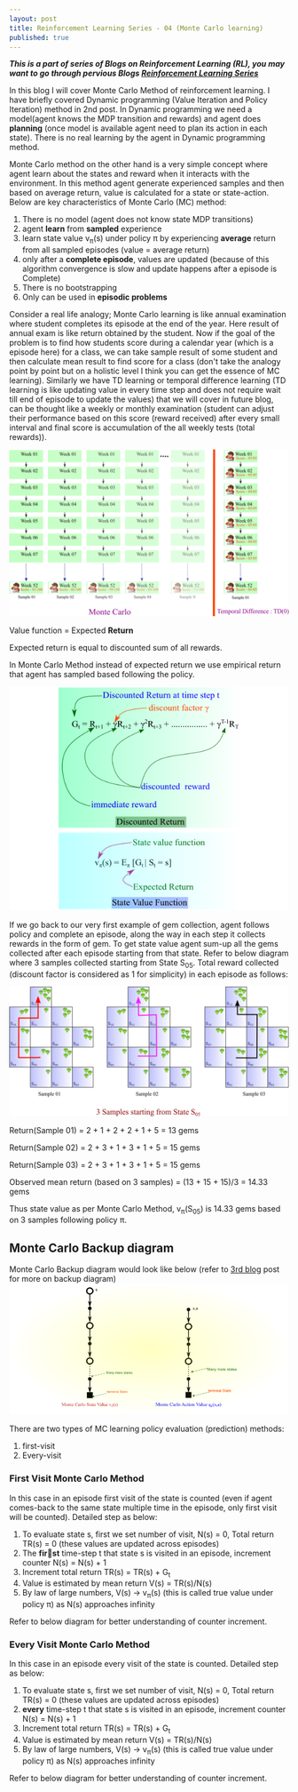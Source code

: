 ```yaml
---
layout: post
title: Reinforcement Learning Series - 04 (Monte Carlo learning)
published: true
---
```


_**This is a part of series of Blogs on Reinforcement Learning (RL), you may want to go through pervious Blogs [Reinforcement Learning Series](https://baijayantaroy.github.io/)**_

In this blog I will cover Monte Carlo Method of reinforcement learning. I have briefly covered Dynamic programming (Value Iteration and Policy Iteration) method in 2nd post. In Dynamic programming we need a model(agent knows the MDP transition and rewards) and agent does **planning** (once model is available agent need to plan its action in each state). There is no real learning by the agent in Dynamic programming method.

Monte Carlo method on the other hand is a very simple concept where agent learn about the states and reward when it interacts with the environment. In this method agent generate experienced samples and then based on average return, value is calculated for a state or state-action. Below are key characteristics of Monte Carlo (MC) method:

1. There is no model (agent does not know state MDP transitions)
2. agent **learn** from **sampled** experience
3. learn state value v<sub>π</sub>(s) under policy π by experiencing **average** return from all sampled episodes (value = average return)
4. only after a **complete episode**, values are updated (because of this algorithm convergence is slow and update happens after a episode is Complete)
5. There is no bootstrapping
6. Only can be used in **episodic problems**

Consider a real life analogy; Monte Carlo learning is like annual examination where student completes its episode at the end of the year. Here result of annual exam is like return obtained by the student. Now if the goal of the problem is to find how students score during a calendar year (which is a episode here) for a class, we can take sample result of some student and then calculate mean result to find score for a class (don't take the analogy point by point but on a holistic level I think you can get the essence of MC learning). Similarly we have TD learning  or temporal difference learning (TD learning is like updating value in every time step and does not require wait till end of episode to update the values) that we will cover in future blog, can be thought like a weekly or monthly examination (student can adjust their performance based on this score (reward received) after every small interval and final score is accumulation of the all weekly tests (total rewards)).

![MC analogy](/images/MC01.png "MC and TD analogy")

Value function = Expected **Return**

Expected return is equal to discounted sum of all rewards.

In Monte Carlo Method instead of expected return we use empirical return that agent has sampled based following the policy.

![Diagram MC State Value](/images/MC03.png "MC State Value")

If we go back to our very first example of gem collection, agent follows policy and complete an episode, along the way in each step it collects rewards in the form of gem. To get state value agent sum-up all the gems collected after each episode starting from that state. Refer to below diagram where 3 samples collected starting from State S<sub>05</sub>. Total reward collected (discount factor is considered as 1 for simplicity) in each episode as follows:

![Diagram MC State Value example](/images/MC04.png "MC State Value example")

Return(Sample 01) = 2 + 1 + 2 + 2 + 1 + 5 = 13 gems

Return(Sample 02) = 2 + 3 + 1 + 3 + 1 + 5 = 15 gems

Return(Sample 03) = 2 + 3 + 1 + 3 + 1 + 5 = 15 gems

Observed mean return (based on 3 samples) = (13 + 15 + 15)/3 = 14.33 gems

Thus state value as per Monte Carlo Method, v<sub>π</sub>(S<sub>05</sub>) is 14.33 gems based on 3 samples following policy π.

## **Monte Carlo Backup diagram**

Monte Carlo Backup diagram would look like below (refer to [3rd blog](https://baijayantaroy.github.io/baijayantaroy.github.io/Reinforcement_Learning_Series_03_backup_diagram/) post for more on backup diagram)
![Backup Diagram MC State Value](/images/MC02.png "Backup Diagram MC")

There are two types of MC learning policy evaluation (prediction) methods:

1. first-visit
2. Every-visit

### **First Visit Monte Carlo Method**
In this case in an episode first visit of the state is counted (even if agent comes-back to the same state multiple time in the episode, only first visit will be counted). Detailed step as below:

1. To evaluate state s, first we set number of visit, N(s) = 0, Total return TR(s) = 0 (these values are updated across episodes)
2. The **first** time-step t that state s is visited in an episode, increment counter N(s) = N(s) + 1
4. Increment total return TR(s) = TR(s) + G<sub>t</sub>
5. Value is estimated by mean return V(s) = TR(s)/N(s)
6. By law of large numbers, V(s) -> v<sub>π</sub>(s) (this is called true value under policy π) as N(s) approaches infinity

Refer to below diagram for better understanding of counter increment.

### **Every Visit Monte Carlo Method**
In this case in an episode every visit of the state is counted. Detailed step as below:

1. To evaluate state s, first we set number of visit, N(s) = 0, Total return TR(s) = 0 (these values are updated across episodes)
2. **every** time-step t that state s is visited in an episode, increment counter N(s) = N(s) + 1
4. Increment total return TR(s) = TR(s) + G<sub>t</sub>
5. Value is estimated by mean return V(s) = TR(s)/N(s)
6. By law of large numbers, V(s) -> v<sub>π</sub>(s) (this is called true value under policy π) as N(s) approaches infinity

Refer to below diagram for better understanding of counter increment.
